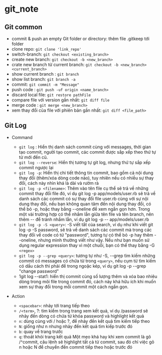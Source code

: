 # git_note

## Git common

- commit & push an empty Git folder or directory:  thêm file .gitkeep tới folder
- clone repo: `git clone 'link_repo'`
- switch-branch: `git checkout <existing_branch>`
- create new branch: `git checkout -b <new_branch>`
- crate new branch từ current branch: `git checkout -b <new_branch> <current_branch>`
- show current branch : `git branch`
- show list branch: `git branch -a`
- commit: `git commit -m "Message"`
- push code : `git push -uf origin <name_branch>`
- discard local file: `git restore pathFile`
- compare file với version gần nhất: `git diff file`
- merge code : `git merge <new_branch>`
- xem thay đổi của file với phiên bản gần nhất: `git diff <file_path>`

## Git Log

- Command
  - `git log` : Hiển thị danh sách commit cùng với messages, thời gian tạo commit, người tạo commit, các commit được sắp xếp theo thứ tự từ mới đến cũ.
  - `git log --reverse`: Hiển thị tương tự git log, nhưng thứ tự sắp xếp commit ngược lại
  - `git log -p`: Hiển thị chi tiết thông tin commit, bao gồm cả nội dung thay đổi (thêm/xóa dòng code nào), tuy nhiên nếu có nhiều sự thay đổi, cách này nhìn khá là dài và rườm rà
  - `git log -p <filename>`: Thêm vào tên file cụ thể sẽ trả về những commit thay đổi file đó, ví dụ git log -p app/models/user.rb sẽ trả về danh sách các commit có sự thay đổi file user.rb cùng với sự nội dung thay đổi, nếu bạn không quan tâm đến nội dung thay đổi, có thể bỏ -p, hoặc thay bằng --oneline để xem ngắn gọn hơn. Trong một vài trường hợp có thể nhầm lẫn giữa tên file và tên branch, nên thêm -- để tránh nhầm lẫn, ví dụ git log -p -- app/models/user.rb
  - `git log -p -S <query>`: -S viết tắt của search, ví dụ như khi viết git log -p -S password, sẽ trả về danh sách các commit mà trong các thay đổi về code có từ "password", tương tự có thể bỏ -p hay thêm --oneline, nhưng mình thường viết như vậy. Nếu như bạn muốn sử dụng regular expression thay vì một chuỗi, bạn có thể thay bằng -G `<regex>`
  - `git log -p --grep <query>`: tương tự như -S, --grep tìm kiếm những commit có messages có chứa từ trong `<query>`, nếu cụm từ tìm kiếm có dấu cách thì phải để trong ngoặc kép, ví dụ git log -p --grep "change password"
  - 1git log --stat1: hiển thị commit cùng số lượng thêm và xóa bao nhiêu dòng trong mõi file trong commit đó, cách này khá hữu ích khi muốn xem sự thay đổi trong mỗi commit một cách ngắn gọn.

- Action
  - `<spacebar>`: nhảy tới trang tiếp theo
  - `/<term>`, ?<term>: tìm kiểm trong trang xem kết quả, ví dụ /password sẽ nhảy đến dòng có chứa từ khóa password và highlight kết quả
  - `n`: dùng cùng với / hoặc ?, để nhảy đến kết quả tìm kiếm tiếp theo
  - `N`: giống như n nhưng nhảy đến kết quả tìm kiếp trước đó
  - `b`: quay về trang trước
  - `q`: thoát khỏi trang kết quả Một mẹo khá hay khi xem commit là gõ /^commit, câu lệnh sẽ highlight tất cả từ commit, sau đó chỉ việc gõ n hoặc N để chuyển đến commit tiếp theo hoặc trước đó
